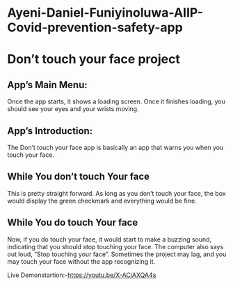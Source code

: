 # Ayeni-Daniel-Funiyinoluwa-AIIP-Covid-prevention-safety-app

# Don’t touch your face project

## App’s Main Menu: 
Once the app starts, it shows a loading screen. Once it finishes loading, you should see your eyes and your wrists moving. 
## App’s Introduction:
The Don’t touch your face app is basically an app that warns you when you touch your face.

## While You don’t touch Your face
This is pretty straight forward. As long as you don’t touch your face, the box would display the green checkmark and everything would be fine.

## While You do touch Your face
Now, if you do touch your face, it would start to make a buzzing sound, indicating that you should stop touching your face. The computer also says out loud, “Stop touching your face”.
Sometimes the project may lag, and you may touch your face without the app recognizing it.


Live Demonstartion:-https://youtu.be/X-ACjAXQA4s
